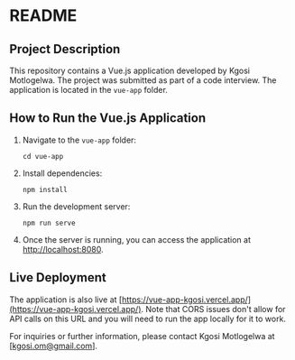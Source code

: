 # README

## Project Description

This repository contains a Vue.js application developed by Kgosi Motlogelwa. The project was submitted as part of a code interview. The application is located in the `vue-app` folder.

## How to Run the Vue.js Application

1. Navigate to the `vue-app` folder:

    ```
    cd vue-app
    ```

2. Install dependencies:

    ```
    npm install
    ```

3. Run the development server:

    ```
    npm run serve
    ```

4. Once the server is running, you can access the application at [http://localhost:8080](http://localhost:8080).

## Live Deployment

The application is also live at [https://vue-app-kgosi.vercel.app/](https://vue-app-kgosi.vercel.app/). Note that CORS issues don't allow for API calls on this URL and you will need to run the app locally for it to work.



For inquiries or further information, please contact Kgosi Motlogelwa at [kgosi.om@gmail.com].